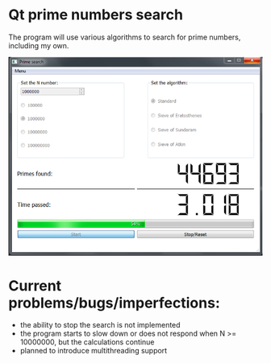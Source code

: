 # Qt prime numbers search
 The program will use various algorithms to search for prime numbers, including my own.  
 
 ![Image alt](https://github.com/vaedermakar255/Qt_prime_numbers_search/raw/master/image/image.PNG)
 
 # Current problems/bugs/imperfections:
 - the ability to stop the search is not implemented  
 - the program starts to slow down or does not respond when N >= 10000000, but the calculations continue
 - planned to introduce multithreading support
